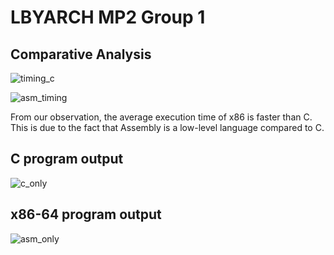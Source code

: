 # LBYARCH MP2 Group 1

## Comparative Analysis

![timing_c](https://github.com/user-attachments/assets/b22000b7-33ba-455a-b6d6-8ffebf0e8e2c)

![asm_timing](https://github.com/user-attachments/assets/89fd85be-36cc-4cc8-9f70-55538b6d42ab)

From our observation, the average execution time of x86 is faster than C. This is due to the fact that Assembly is a low-level language compared to C.

## C program output

![c_only](https://github.com/user-attachments/assets/aec7c2f3-97c5-4146-b360-32b116d405b5)

## x86-64 program output

![asm_only](https://github.com/user-attachments/assets/496e474a-4e65-4dda-8435-12c2aa0dae8b)
